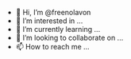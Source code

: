 - 👋 Hi, I’m @freenolavon
- 👀 I’m interested in ...
- 🌱 I’m currently learning ...
- 💞️ I’m looking to collaborate on ...
- 📫 How to reach me ...

<!---
freenolavon/freenolavon is a ✨ special ✨ repository because its `README.md` (this file) appears on your GitHub profile.
You can click the Preview link to take a look at your changes.
--->
